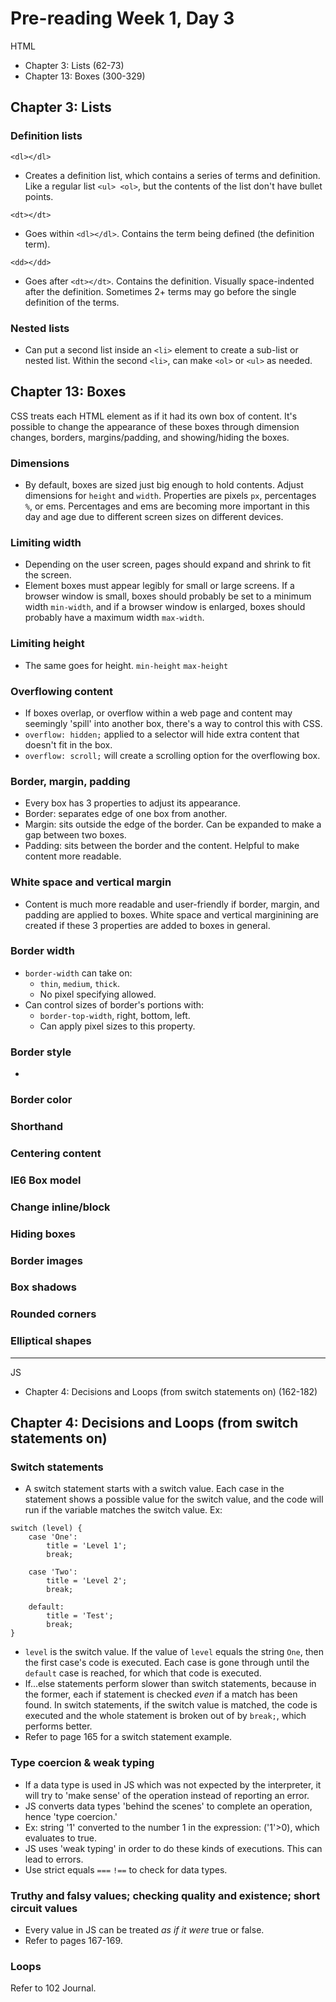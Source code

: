# Pre-reading Week 1, Day 3

HTML
- Chapter 3: Lists (62-73)
- Chapter 13: Boxes (300-329)

## Chapter 3: Lists
### Definition lists
`<dl></dl>`
- Creates a definition list, which contains a series of terms and definition. Like a regular list `<ul> <ol>`, but the contents of the list don't have bullet points. 

`<dt></dt>`
- Goes within `<dl></dl>`. Contains the term being defined (the definition term). 

`<dd></dd>`
- Goes after `<dt></dt>`. Contains the definition. Visually space-indented after the definition. Sometimes 2+ terms may go before the single definition of the terms. 

### Nested lists
- Can put a second list inside an `<li>` element to create a sub-list or nested list. Within the second `<li>`, can make `<ol>` or `<ul>` as needed. 

## Chapter 13: Boxes
CSS treats each HTML element as if it had its own box of content. It's possible to change the appearance of these boxes through dimension changes, borders, margins/padding, and showing/hiding the boxes. 

### Dimensions
- By default, boxes are sized just big enough to hold contents. Adjust dimensions for `height` and `width`. Properties are pixels `px`, percentages `%`, or ems. Percentages and ems are becoming more important in this day and age due to different screen sizes on different devices. 

### Limiting width
- Depending on the user screen, pages should expand and shrink to fit the screen. 
- Element boxes must appear legibly for small or large screens. If a browser window is small, boxes should probably be set to a minimum width `min-width`, and if a browser window is enlarged, boxes should probably have a maximum width `max-width`. 

### Limiting height
- The same goes for height. `min-height` `max-height`

### Overflowing content
- If boxes overlap, or overflow within a web page and content may seemingly 'spill' into another box, there's a way to control this with CSS. 
- `overflow: hidden;` applied to a selector will hide extra content that doesn't fit in the box. 
- `overflow: scroll;` will create a scrolling option for the overflowing box. 

### Border, margin, padding
- Every box has 3 properties to adjust its appearance. 
- Border: separates edge of one box from another. 
- Margin: sits outside the edge of the border. Can be expanded to make a gap between two boxes. 
- Padding: sits between the border and the content. Helpful to make content more readable. 

### White space and vertical margin
- Content is much more readable and user-friendly if border, margin, and padding are applied to boxes. White space and vertical marginining are created if these 3 properties are added to boxes in general. 

### Border width
- `border-width` can take on:
  - `thin`, `medium`, `thick`. 
  - No pixel specifying allowed. 
- Can control sizes of border's portions with:
  - `border-top-width`, right, bottom, left. 
  - Can apply pixel sizes to this property. 

### Border style
- 

### Border color

### Shorthand

### Centering content

### IE6 Box model

### Change inline/block

### Hiding boxes

### Border images

### Box shadows

### Rounded corners

### Elliptical shapes



------------------------------------

JS
- Chapter 4: Decisions and Loops (from switch statements on) (162-182)

## Chapter 4: Decisions and Loops (from switch statements on)

### Switch statements
- A switch statement starts with a switch value. Each case in the statement shows a possible value for the switch value, and the code will run if the variable matches the switch value. Ex: 
```
switch (level) {
    case 'One':
        title = 'Level 1';
        break;
    
    case 'Two':
        title = 'Level 2';
        break; 

    default:
        title = 'Test';
        break;
}
```
- `level` is the switch value. If the value of `level` equals the string `One`, then the first case's code is executed. Each case is gone through until the `default` case is reached, for which that code is executed. 
- If...else statements perform slower than switch statements, because in the former, each if statement is checked _even_ if a match has been found. In switch statements, if the switch value is matched, the code is executed and the whole statement is broken out of by `break;`, which performs better. 
- Refer to page 165 for a switch statement example. 

### Type coercion & weak typing
- If a data type is used in JS which was not expected by the interpreter, it will try to 'make sense' of the operation instead of reporting an error. 
- JS converts data types 'behind the scenes' to complete an operation, hence 'type coercion.' 
- Ex: string '1' converted to the number 1 in the expression: ('1'>0), which evaluates to true. 
- JS uses 'weak typing' in order to do these kinds of executions. This can lead to errors. 
- Use strict equals `===` `!==` to check for data types. 

### Truthy and falsy values; checking quality and existence; short circuit values
- Every value in JS can be treated _as if it were_ true or false. 
- Refer to pages 167-169. 

### Loops

Refer to 102 Journal. 

